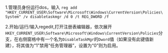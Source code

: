 1.管理员身份运行dos，输入
`reg add "HKEY_CURRENT_USER\Software\Microsoft\Windows\CurrentVersion\Policies\System" /v disabletaskmgr /d 0 /t REG_DWORD /f`

2.开始/运行/输入regedit,打开注册表编辑器，依次展开`HKEY_CURRENT_USER\Software\Microsoft\Windows\CurrentVersion\Policies`分支，在右侧窗格中有一个名为`DisableTaskMgr`的`Dword`值（如果没有此键值新建），将其值为“1”禁用“任务管理器”，设置为“0”则为启用。
